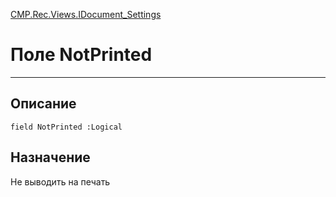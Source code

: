 ﻿---
Link: CMP.Rec.Views.IDocument_Settings.@NotPrinted
---

<!---  Навигация
[Имя проекта](#) :
-->
[CMP.Rec.Views.IDocument_Settings](Default)

# Поле NotPrinted
---

## Описание

    field NotPrinted :Logical

<!--
## Аргументы{#Args}

### Аргумент1

Описание аргумента 1
-->

## Назначение

Не выводить на печать

<!--
## Пример

    NotPrinted...
-->

